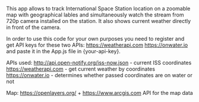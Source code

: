 This app allows to track International Space Station location on a zoomable map with geographical lables and simultaneously watch the stream from 720p camera installed on the station. It also shows current weather directly in front of the camera.



In order to use this code for your own purposes you need to register and get API keys for these two APIs:
https://weatherapi.com
https://onwater.io
and paste it in the App.js file in {your-api-key}.

APIs used: 
http://api.open-notify.org/iss-now.json - current ISS coordinates
https://weatherapi.com - get current weather by coordinates
https://onwater.io - determines whether passed coordinates are on water or not

Map:
https://openlayers.org/ + https://www.arcgis.com API for the map data